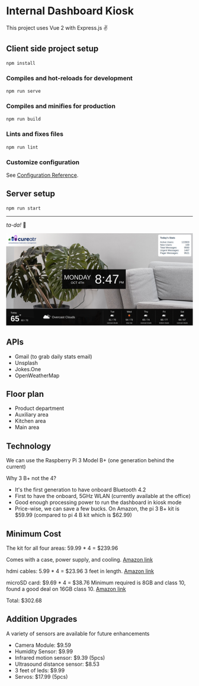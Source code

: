 # Internal Dashboard Kiosk

This project uses Vue 2 with Express.js ✌️

## Client side project setup
```
npm install
```

### Compiles and hot-reloads for development
```
npm run serve
```

### Compiles and minifies for production
```
npm run build
```

### Lints and fixes files
```
npm run lint
```

### Customize configuration
See [Configuration Reference](https://cli.vuejs.org/config/).

## Server setup
```
npm run start
```

---

*ta-da!* 🎊

![alt text](https://raw.githubusercontent.com/JamesScript7/goliath-pi/master/src/assets/screenshot1.png)


## APIs
- Gmail (to grab daily stats email)
- Unsplash
- Jokes.One
- OpenWeatherMap

## Floor plan

- Product department
- Auxiliary area
- Kitchen area
- Main area

## Technology

We can use the Raspberry Pi 3 Model B+ (one generation behind the current)

Why 3 B+ not the 4?
- It's the first generation to have onboard Bluetooth 4.2
- First to have the onboard, 5GHz WLAN (currently available at the office)
- Good enough processing power to run the dashboard in kiosk mode
- Price-wise, we can save a few bucks. On Amazon, the pi 3 B+ kit is $59.99 (compared to pi 4 B kit which is $62.99)

## Minimum Cost
The kit for all four areas: 59.99 * 4 = $239.96

Comes with a case, power supply, and cooling.
[Amazon link](https://www.amazon.com/Vilros-Raspberry-Clear-Power-Supply/dp/B07BDRD3LP/ref=sr_1_13?keywords=raspberry+pi+3+b%2B&qid=1578272387&sr=8-13)

hdmi cables: 5.99 * 4 = $23.96
3 feet in length.
[Amazon link](https://www.amazon.com/AmazonBasics-High-Speed-HDMI-Cable-1-Pack/dp/B014I8SSD0/ref=sr_1_1_sspa?keywords=hdmi+cable&qid=1578273615&sr=8-1-spons&psc=1&spLa=ZW5jcnlwdGVkUXVhbGlmaWVyPUFWNE1aVUc5QzRQUEkmZW5jcnlwdGVkSWQ9QTA5NDA3MDMzVERWNFNZN0RFODA5JmVuY3J5cHRlZEFkSWQ9QTAzNjc2ODAzTkUxV0FUMjMzRjlRJndpZGdldE5hbWU9c3BfYXRmJmFjdGlvbj1jbGlja1JlZGlyZWN0JmRvTm90TG9nQ2xpY2s9dHJ1ZQ==)

microSD card: $9.69 * 4 = $38.76
Minimum required is 8GB and class 10, found a good deal on 16GB class 10.
[Amazon link](https://www.amazon.com/Micro-Center-Class-Memory-Adapter/dp/B07K835MNR/ref=sr_1_14?keywords=8gb+micro+sd+class+10&qid=1578272036&sr=8-14)

Total: $302.68

## Addition Upgrades

A variety of sensors are available for future enhancements

- Camera Module: $9.59
- Humidity Sensor: $9.99
- Infrared motion sensor: $9.39 (5pcs)
- Ultrasound distance sensor: $8.53
- 3 feet of leds: $9.99
- Servos: $17.99 (5pcs)